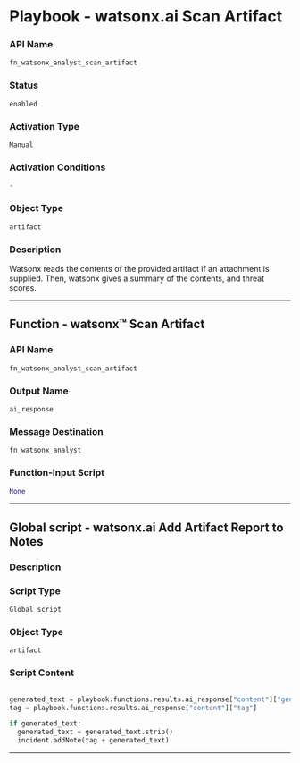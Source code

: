<!--
    DO NOT MANUALLY EDIT THIS FILE
    THIS FILE IS AUTOMATICALLY GENERATED WITH resilient-sdk codegen
    Generated with resilient-sdk v51.0.2.2.1096
-->

# Playbook - watsonx.ai Scan Artifact

### API Name
`fn_watsonx_analyst_scan_artifact`

### Status
`enabled`

### Activation Type
`Manual`

### Activation Conditions
`-`

### Object Type
`artifact`

### Description
Watsonx reads the contents of the provided artifact if an attachment is supplied. 
Then, watsonx gives a summary of the contents, and threat scores.


---
## Function - watsonx™ Scan Artifact

### API Name
`fn_watsonx_analyst_scan_artifact`

### Output Name
`ai_response`

### Message Destination
`fn_watsonx_analyst`

### Function-Input Script
```python
None
```

---

## Global script - watsonx.ai Add Artifact Report to Notes

### Description


### Script Type
`Global script`

### Object Type
`artifact`

### Script Content
```python

generated_text = playbook.functions.results.ai_response["content"]["generated_text"]
tag = playbook.functions.results.ai_response["content"]["tag"]

if generated_text:
  generated_text = generated_text.strip()
  incident.addNote(tag + generated_text)

```

---

